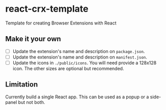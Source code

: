# react-crx-template

Template for creating Browser Extensions with React

## Make it your own

- [ ] Update the extension's name and description on `package.json`.
- [ ] Update the extension's name and description on `manifest.json`.
- [ ] Update the icons in `./public/icons`. You will need provide a 128x128 icon. The other sizes are optional but recommended.

## Limitation

Currently build a single React app. This can be used as a popup or a side-panel but not both.
